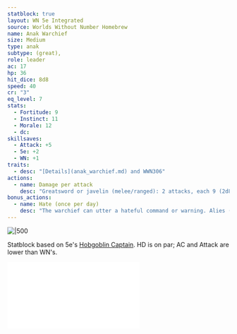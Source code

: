 ```yaml
---
statblock: true
layout: WN 5e Integrated
source: Worlds Without Number Homebrew
name: Anak Warchief
size: Medium
type: anak
subtype: (great),
role: leader
ac: 17
hp: 36
hit_dice: 8d8
speed: 40
cr: "3"
eq_level: 7
stats:
  - Fortitude: 9
  - Instinct: 11
  - Morale: 12
  - dc: 
skillsaves:
  - Attack: +5
  - 5e: +2
  - WN: +1
traits:
  - desc: "[Details](anak_warchief.md) and WWN306"
actions:
  - name: Damage per attack
    desc: "Greatsword or javelin (melee/ranged): 2 attacks, each 9 (2d8)"
bonus_actions:
  - name: Hate (once per day) 
    desc: "The warchief can utter a hateful command or warning. Alies (max 30 ft) rolls with advantage attacks or saving throws for 1 minute. This effect ends if the warchief is incapacitated."
---
```


![|500](https://i.imgur.com/qKOISo8.png)

Statblock based on 5e's [Hobgoblin Captain](https://5e.tools/bestiary.html#hobgoblin%20captain_mm). HD is on par; AC and Attack are lower than WN's.


![Anak](../campaign/context/cultures.md#Anak)
